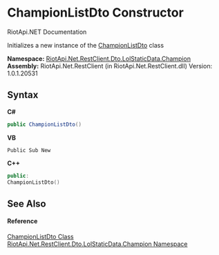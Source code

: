 # ChampionListDto Constructor 
RiotApi.NET Documentation 

Initializes a new instance of the <a href="754cd18f-817e-571e-5088-f1f3ab65f9f5">ChampionListDto</a> class

**Namespace:**&nbsp;<a href="3124c537-7898-7be7-0beb-c234e417bc16">RiotApi.Net.RestClient.Dto.LolStaticData.Champion</a><br />**Assembly:**&nbsp;RiotApi.Net.RestClient (in RiotApi.Net.RestClient.dll) Version: 1.0.1.20531

## Syntax

**C#**<br />
``` C#
public ChampionListDto()
```

**VB**<br />
``` VB
Public Sub New
```

**C++**<br />
``` C++
public:
ChampionListDto()
```


## See Also


#### Reference
<a href="754cd18f-817e-571e-5088-f1f3ab65f9f5">ChampionListDto Class</a><br /><a href="3124c537-7898-7be7-0beb-c234e417bc16">RiotApi.Net.RestClient.Dto.LolStaticData.Champion Namespace</a><br />
